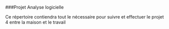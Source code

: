 ###Projet Analyse logicielle

Ce répertoire contiendra tout le nécessaire pour suivre et effectuer le projet 4 entre la maison et le travail
